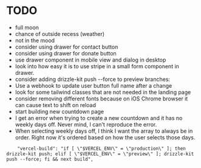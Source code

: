 # TODO

- full moon
- chance of outside recess (weather)
- not in the mood
- consider using drawer for contact button
- consider using drawer for donate button
- use drawer component in mobile view and dialog in desktop
- look into how easy it is to use stripe in a small form component in drawer.
- consider adding drizzle-kit push --force to preview branches:
- Use a webhook to update user button full name after a change
- look for some tailwind classes that are not needed in the landing page
- consider removing different fonts because on iOS Chrome browser it can cause text to shift on reload
- start building new countdown page
- I get an error when trying to create a new countdown and it has no weekly days off. Never mind, I can't reproduce the error.
- When selecting weekly days off, I think I want the array to always be in order. Right now it's ordered based on how the user selects those days.

```
    "vercel-build": "if [ \"$VERCEL_ENV\" = \"production\" ]; then drizzle-kit push; elif [ \"$VERCEL_ENV\" = \"preview\" ]; drizzle-kit push --force; fi && next build",
```
